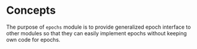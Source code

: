 <!--
order: 1
-->

# Concepts

The purpose of `epochs` module is to provide generalized epoch interface to other modules so that they can easily implement epochs without keeping own code for epochs.